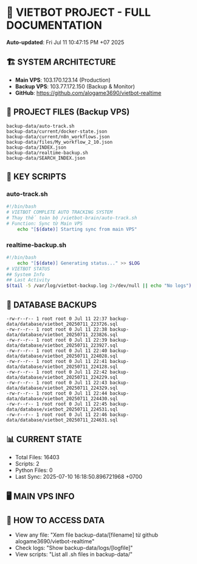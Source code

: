 # 🤖 VIETBOT PROJECT - FULL DOCUMENTATION
**Auto-updated**: Fri Jul 11 10:47:15 PM +07 2025

## 🏗️ SYSTEM ARCHITECTURE
- **Main VPS**: 103.170.123.14 (Production)
- **Backup VPS**: 103.77.172.150 (Backup & Monitor)
- **GitHub**: https://github.com/alogame3690/vietbot-realtime

## 📁 PROJECT FILES (Backup VPS)
```
backup-data/auto-track.sh
backup-data/current/docker-state.json
backup-data/current/n8n_workflows.json
backup-data/files/My_workflow_2_10.json
backup-data/INDEX.json
backup-data/realtime-backup.sh
backup-data/SEARCH_INDEX.json
```

## 🔧 KEY SCRIPTS
### auto-track.sh
```bash
#!/bin/bash
# VIETBOT COMPLETE AUTO TRACKING SYSTEM
# Thay thế toàn bộ /vietbot-brain/auto-track.sh
# Function: Sync từ Main VPS
    echo "[$(date)] Starting sync from main VPS"
```
### realtime-backup.sh
```bash
#!/bin/bash
    echo "[$(date)] Generating status..." >> $LOG
# VIETBOT STATUS
## System Info
## Last Activity
$(tail -5 /var/log/vietbot-backup.log 2>/dev/null || echo "No logs")
```

## 💾 DATABASE BACKUPS
```
-rw-r--r-- 1 root root 0 Jul 11 22:37 backup-data/database/vietbot_20250711_223726.sql
-rw-r--r-- 1 root root 0 Jul 11 22:38 backup-data/database/vietbot_20250711_223826.sql
-rw-r--r-- 1 root root 0 Jul 11 22:39 backup-data/database/vietbot_20250711_223927.sql
-rw-r--r-- 1 root root 0 Jul 11 22:40 backup-data/database/vietbot_20250711_224028.sql
-rw-r--r-- 1 root root 0 Jul 11 22:41 backup-data/database/vietbot_20250711_224128.sql
-rw-r--r-- 1 root root 0 Jul 11 22:42 backup-data/database/vietbot_20250711_224229.sql
-rw-r--r-- 1 root root 0 Jul 11 22:43 backup-data/database/vietbot_20250711_224329.sql
-rw-r--r-- 1 root root 0 Jul 11 22:44 backup-data/database/vietbot_20250711_224430.sql
-rw-r--r-- 1 root root 0 Jul 11 22:45 backup-data/database/vietbot_20250711_224531.sql
-rw-r--r-- 1 root root 0 Jul 11 22:46 backup-data/database/vietbot_20250711_224631.sql
```

## 📊 CURRENT STATE
- Total Files: 16403
- Scripts: 2
- Python Files: 0
- Last Sync: 2025-07-10 16:18:50.896721968 +0700

## 🖥️ MAIN VPS INFO


## 🚨 HOW TO ACCESS DATA
- View any file: "Xem file backup-data/[filename] từ github alogame3690/vietbot-realtime"
- Check logs: "Show backup-data/logs/[logfile]"
- View scripts: "List all .sh files in backup-data/"

